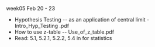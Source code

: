 week05 Feb 20 - 23
- Hypothesis Testing -- as an application of central limit - Intro_Hyp_Testing .pdf	
- How to use z-table -- Use_of_z_table.pdf
- Read: 5.1, 5.2.1, 5.2.2, 5.4 in <Advanced Data Analysis from an Elementary Point of View.pdf> for statistics

